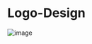 # Logo-Design
![image](https://user-images.githubusercontent.com/123714243/215012475-38232628-4f02-4619-a9bc-0c2ec95095b0.png)
